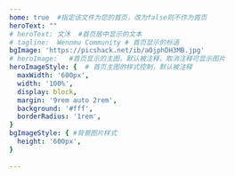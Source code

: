 ```yaml
---
home: true  #指定该文件为您的首页，改为false则不作为首页
heroText: ""
# heroText: 文沐  #首页居中显示的文本
# tagline:  Wennmu Community # 首页显示的标语
bgImage: 'https://picshack.net/ib/aOjphDH3MB.jpg'
# heroImage:   #首页显示的主图，默认被注释，取消注释可显示图片
heroImageStyle: {  # 首页主图的样式控制，默认被注释
  maxWidth: '600px',
  width: '100%',
  display: block,
  margin: '9rem auto 2rem',
  background: '#fff',
  borderRadius: '1rem',
}
bgImageStyle: { #背景图片样式
  height: '600px',
}
 
---
```

